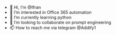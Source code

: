 - 👋 Hi, I’m @Ifran
- 👀 I’m interested in Office 365 automation
- 🌱 I’m currently learning python
- 💞️ I’m looking to collaborate on prompt engineering
- 📫 How to reach me via telegram @Addify1

<!---
Addify1/Addify1 is a ✨ special ✨ repository because its `README.md` (this file) appears on your GitHub profile.
You can click the Preview link to take a look at your changes.
--->
